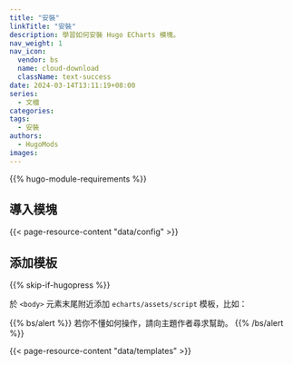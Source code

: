 ```yaml
---
title: "安裝"
linkTitle: "安裝"
description: 學習如何安裝 Hugo ECharts 模塊。
nav_weight: 1
nav_icon:
  vendor: bs
  name: cloud-download
  className: text-success
date: 2024-03-14T13:11:19+08:00
series:
  - 文檔
categories:
tags:
  - 安裝
authors:
  - HugoMods
images:
---
```


{{% hugo-module-requirements %}}

## 導入模塊

{{< page-resource-content "data/config" >}}

## 添加模板

{{% skip-if-hugopress %}}

於  `<body>` 元素末尾附近添加 `echarts/assets/script` 模板，比如：

{{% bs/alert %}}
若你不懂如何操作，請向主題作者尋求幫助。
{{% /bs/alert %}}

{{< page-resource-content "data/templates" >}}
